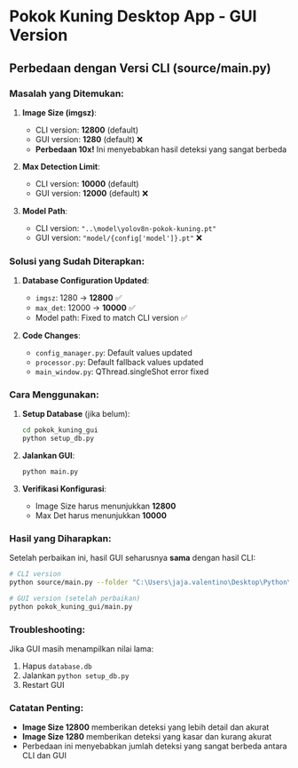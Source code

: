 # Pokok Kuning Desktop App - GUI Version

## Perbedaan dengan Versi CLI (source/main.py)

### Masalah yang Ditemukan:
1. **Image Size (imgsz)**: 
   - CLI version: **12800** (default)
   - GUI version: **1280** (default) ❌
   - **Perbedaan 10x!** Ini menyebabkan hasil deteksi yang sangat berbeda

2. **Max Detection Limit**:
   - CLI version: **10000** (default)
   - GUI version: **12000** (default) ❌

3. **Model Path**:
   - CLI version: `"..\model\yolov8n-pokok-kuning.pt"`
   - GUI version: `"model/{config['model']}.pt"` ❌

### Solusi yang Sudah Diterapkan:

1. **Database Configuration Updated**:
   - `imgsz`: 1280 → **12800** ✅
   - `max_det`: 12000 → **10000** ✅
   - Model path: Fixed to match CLI version ✅

2. **Code Changes**:
   - `config_manager.py`: Default values updated
   - `processor.py`: Default fallback values updated
   - `main_window.py`: QThread.singleShot error fixed

### Cara Menggunakan:

1. **Setup Database** (jika belum):
   ```bash
   cd pokok_kuning_gui
   python setup_db.py
   ```

2. **Jalankan GUI**:
   ```bash
   python main.py
   ```

3. **Verifikasi Konfigurasi**:
   - Image Size harus menunjukkan **12800**
   - Max Det harus menunjukkan **10000**

### Hasil yang Diharapkan:

Setelah perbaikan ini, hasil GUI seharusnya **sama** dengan hasil CLI:
```bash
# CLI version
python source/main.py --folder "C:\Users\jaja.valentino\Desktop\Python\E026_B - Copy" --save-annotated --shp

# GUI version (setelah perbaikan)
python pokok_kuning_gui/main.py
```

### Troubleshooting:

Jika GUI masih menampilkan nilai lama:
1. Hapus `database.db`
2. Jalankan `python setup_db.py`
3. Restart GUI

### Catatan Penting:

- **Image Size 12800** memberikan deteksi yang lebih detail dan akurat
- **Image Size 1280** memberikan deteksi yang kasar dan kurang akurat
- Perbedaan ini menyebabkan jumlah deteksi yang sangat berbeda antara CLI dan GUI
